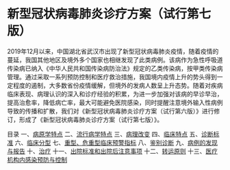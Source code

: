 # 新型冠状病毒肺炎诊疗方案（试行第七版）

2019年12月以来，中国湖北省武汉市出现了新型冠状病毒肺炎疫情，随着疫情的蔓延，我国其他地区及境外多个国家也相继发现了此类病例。该病作为急性呼吸道传染病已纳入《中华人民共和国传染病防治法》规定的乙类传染病，按甲类传染病管理。通过采取一系列预防控制和医疗救治措施，我国境内疫情上升的势头得到一定程度的遏制，大多数省份疫情缓解，但境外的发病人数呈上升态势。随着对疾病临床表现、病理认识的深入和诊疗经验的积累，为进一步加强对该病的早诊早治，提高治愈率，降低病亡率，最大可能避免医院感染，同时提醒注意境外输入性病例导致的传播和扩散，我们对《新型冠状病毒肺炎诊疗方案（试行第六版）》进行修订，形成了《新型冠状病毒肺炎诊疗方案（试行第七版）》。

目录
一、[病原学特点](./1.md)
二、[流行病学特点](./2.md)
三、[病理改变](./3.md)
四、[临床特点](./4.md)
五、[诊断标准](./5.md)
六、[临床分型](./6.md)
七、[重型、危重型临床预警指标](./7.md)
八、[鉴别诊断](./8.md)
九、[病例的发现与报告](./9.md)
十、[治疗](./10.md)
十一、[出院标准和出院后注意事项](./11.md)
十二、[转运原则](./12.md)
十三、[医疗机构内感染预防与控制](./13.md)
